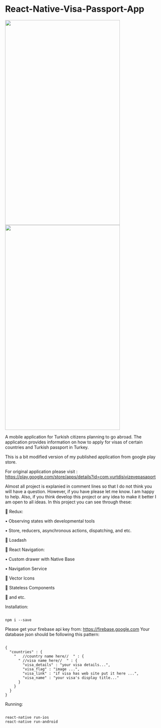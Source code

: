 # React-Native-Visa-Passport-App

<img src="ss.gif" width="375" height="667"> <img src="ss2.gif" width="375" height="667">

A mobile application for Turkish citizens planning to go abroad. The application provides information on how to apply for visas of certain countries and Turkish passport in Turkey.

This is a bit modified version of my published application from google play store. 

For original application please visit : https://play.google.com/store/apps/details?id=com.yurtdisivizevepasaport

Almost all project is explanied in comment lines so that I do not think you will have a question. However, if you have please let me know. I am happy to help. 
Also, if you think develop this project or any idea to make it better I am open to all ideas. 
In this project you can see through these: 

	Redux: 

•	Observing states with developmental tools

•	Store, reducers, asynchronous actions, dispatching, and etc. 

	Loadash

	React Navigation:


•	Custom drawer with Native Base

•	Navigation Service

	Vector Icons

	Stateless Components 	

	and etc.

	

Installation: 

```

npm i --save 

```


Please get your firebase api key from: https://firebase.google.com
Your database json should be following this pattern:

```

{
  "countries" : {
    "   //country name here//  " : {
      " //visa name here//  " : {
        "visa_details" : "your visa details...",
        "visa_flag" : "image ...",
        "visa_link" : "if visa has web site put it here ...",
        "visa_name" : "your visa's display title..."
      }
    }
  }
}

```

Running: 

```

react-native run-ios
react-native run-android

```
 



